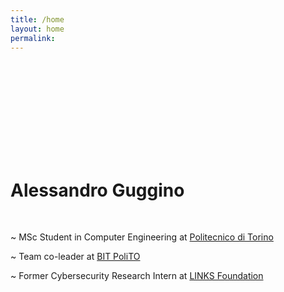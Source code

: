 ```yaml
---
title: /home
layout: home
permalink: 
---
```


 <div class="c-glitch" style="background-image: url('/media/agglitch.jpg'); text-align: left; width: 150px; height: 150px">
    <div class="c-glitch__img" style="background-image: url('/media/agglitch.jpg'); text-align: left; width: 150px; height: 150px"></div>
    <div class="c-glitch__img" style="background-image: url('/media/agglitch.jpg'); text-align: left; width: 150px; height: 150px"></div>
    <div class="c-glitch__img" style="background-image: url('/media/agglitch.jpg'); text-align: left; width: 150px; height: 150px"></div>
    <div class="c-glitch__img" style="background-image: url('/media/agglitch.jpg'); text-align: left; width: 150px; height: 150px"></div>
    <div class="c-glitch__img" style="background-image: url('/media/agglitch.jpg'); text-align: left; width: 150px; height: 150px"></div>
 </div>

# Alessandro Guggino

<br>

~ MSc Student in Computer Engineering
  at <a href="https://www.polito.it" target="_blank">Politecnico di Torino</a>
  
~ Team co-leader
  at <a href="https://www.bitpolito.it" target="_blank">BIT PoliTO</a>
  
~ Former Cybersecurity Research Intern 
  at <a href="https://www.linksfoundation.com" target="_blank">LINKS Foundation</a>
